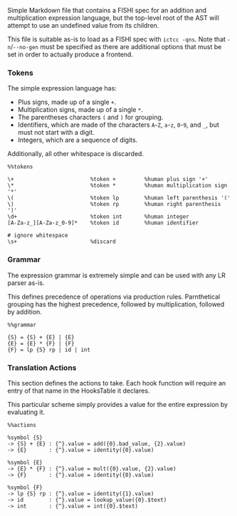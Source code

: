 Simple Markdown file that contains a FISHI spec for an addition and
multiplication expression language, but the top-level root of the AST will
attempt to use an undefined value from its children.

This file is suitable as-is to load as a FISHI spec with `ictcc -qns`. Note that
`-n`/`--no-gen` must be specified as there are additional options that must be
set in order to actually produce a frontend.

### Tokens

The simple expression language has:

* Plus signs, made up of a single `+`.
* Multiplication signs, made up of a single `*`.
* The parentheses characters `(` and `)` for grouping.
* Identifiers, which are made of the characters `A`-`Z`, `a`-`z`, `0`-`9`, and
`_`, but must not start with a digit.
* Integers, which are a sequence of digits.

Additionally, all other whitespace is discarded.

```fishi
%%tokens

\+			              %token +         %human plus sign '+'
\*                        %token *         %human multiplication sign '*'
\(                        %token lp        %human left parenthesis '('
\)                        %token rp        %human right parenthesis ')'
\d+                       %token int       %human integer
[A-Za-z_][A-Za-z_0-9]*    %token id        %human identifier

# ignore whitespace
\s+                       %discard
```

### Grammar

The expression grammar is extremely simple and can be used with any LR parser
as-is.

This defines precedence of operations via production rules. Parnthetical
grouping has the highest precedence, followed by multiplication, followed by
addition.

```fishi
%%grammar

{S} = {S} + {E} | {E}
{E} = {E} * {F} | {F}
{F} = lp {S} rp | id | int
```

### Translation Actions

This section defines the actions to take. Each hook function will require an
entry of that name in the HooksTable it declares.

This particular scheme simply provides a value for the entire expression by
evaluating it.

```fishi
%%actions

%symbol {S}
-> {S} + {E} : {^}.value = add({0}.bad_value, {2}.value)
-> {E}       : {^}.value = identity({0}.value)

%symbol {E}
-> {E} * {F} : {^}.value = mult({0}.value, {2}.value)
-> {F}       : {^}.value = identity({0}.value)

%symbol {F}
-> lp {S} rp : {^}.value = identity({1}.value)
-> id        : {^}.value = lookup_value({0}.$text)
-> int       : {^}.value = int({0}.$text)
```